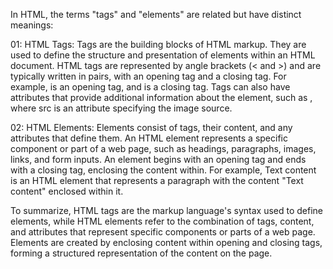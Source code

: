 In HTML, the terms "tags" and "elements" are related but have distinct meanings:

01: HTML Tags: Tags are the building blocks of HTML markup. They are used to define the structure and presentation of elements within an HTML document. HTML tags are represented by angle brackets (< and >) and are typically written in pairs, with an opening tag and a closing tag. For example, is an opening tag, and is a closing tag. Tags can also have attributes that provide additional information about the element, such as , where src is an attribute specifying the image source.

02: HTML Elements: Elements consist of tags, their content, and any attributes that define them. An HTML element represents a specific component or part of a web page, such as headings, paragraphs, images, links, and form inputs. An element begins with an opening tag and ends with a closing tag, enclosing the content within. For example, Text content is an HTML element that represents a paragraph with the content "Text content" enclosed within it.

To summarize, HTML tags are the markup language's syntax used to define elements, while HTML elements refer to the combination of tags, content, and attributes that represent specific components or parts of a web page. Elements are created by enclosing content within opening and closing tags, forming a structured representation of the content on the page.
